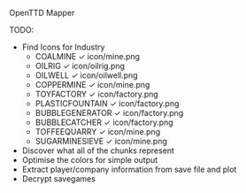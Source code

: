 OpenTTD Mapper

TODO:
* Find Icons for Industry
	* COALMINE ✓ icon/mine.png
	* OILRIG ✓ icon/oilrig.png
	* OILWELL ✓ icon/oilwell.png
	* COPPERMINE ✓ icon/mine.png
	* TOYFACTORY ✓ icon/factory.png
	* PLASTICFOUNTAIN ✓ icon/factory.png
	* BUBBLEGENERATOR ✓ icon/factory.png
	* BUBBLECATCHER ✓ icon/factory.png
	* TOFFEEQUARRY ✓ icon/mine.png
	* SUGARMINESIEVE ✓ icon/mine.png
* Discover what all of the chunks represent
* Optimise the colors for simple output
* Extract player/company information from save file and plot
* Decrypt savegames

